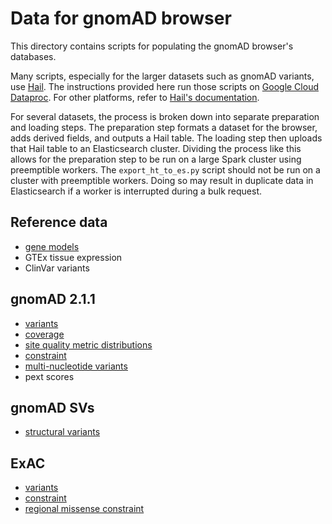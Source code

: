 # Data for gnomAD browser

This directory contains scripts for populating the gnomAD browser's databases.

Many scripts, especially for the larger datasets such as gnomAD variants, use
[Hail](https://hail.is/). The instructions provided here run those scripts on
[Google Cloud Dataproc](https://cloud.google.com/dataproc/). For other platforms,
refer to [Hail's documentation](https://hail.is/docs/0.2/getting_started.html#installation).

For several datasets, the process is broken down into separate preparation and
loading steps. The preparation step formats a dataset for the browser, adds
derived fields, and outputs a Hail table. The loading step then uploads that
Hail table to an Elasticsearch cluster. Dividing the process like this allows
for the preparation step to be run on a large Spark cluster using preemptible
workers. The `export_ht_to_es.py` script should not be run on a cluster with
preemptible workers. Doing so may result in duplicate data in Elasticsearch if
a worker is interrupted during a bulk request.

## Reference data

* [gene models](./docs/gene_models.md)
* GTEx tissue expression
* ClinVar variants

## gnomAD 2.1.1

* [variants](./docs/gnomad_r2_1/variants.md)
* [coverage](./docs/gnomad_r2_1/coverage.md)
* [site quality metric distributions](./docs/gnomad_r2_1/site_quality_metric_distributions.md)
* [constraint](./docs/gnomad_r2_1/constraint.md)
* [multi-nucleotide variants](./docs/gnomad_r2_1/mnvs.md)
* pext scores

## gnomAD SVs

* [structural variants](./docs/gnomad_sv/sv.md)

## ExAC

* [variants](./docs/exac/variants.md)
* [constraint](./docs/exac/constraint.md)
* [regional missense constraint](./docs/exac/regional_missense_constraint.md)
